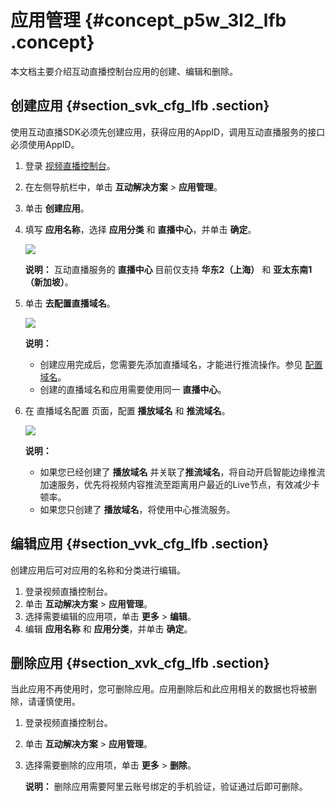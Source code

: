 # 应用管理 {#concept_p5w_3l2_lfb .concept}

本文档主要介绍互动直播控制台应用的创建、编辑和删除。

## 创建应用 {#section_svk_cfg_lfb .section}

使用互动直播SDK必须先创建应用，获得应用的AppID，调用互动直播服务的接口必须使用AppID。

1.  登录 [视频直播控制台](https://live.console.aliyun.com/#/iLive/apps)。
2.  在左侧导航栏中，单击 **互动解决方案** \> **应用管理**。
3.  单击 **创建应用**。
4.  填写 **应用名称**，选择 **应用分类** 和 **直播中心**，并单击 **确定**。

    ![](http://static-aliyun-doc.oss-cn-hangzhou.aliyuncs.com/assets/img/23640/154045514813689_zh-CN.png)

    **说明：** 互动直播服务的 **直播中心** 目前仅支持 **华东2（上海）** 和 **亚太东南1（新加坡）**。

5.  单击 **去配置直播域名**。

    ![](http://static-aliyun-doc.oss-cn-hangzhou.aliyuncs.com/assets/img/23640/154045514814035_zh-CN.png)

    **说明：** 

    -   创建应用完成后，您需要先添加直播域名，才能进行推流操作。参见 [配置域名](../../../../cn.zh-CN/用户指南/域名管理/管理域名.md#)。
    -   创建的直播域名和应用需要使用同一 **直播中心**。
6.  在 直播域名配置 页面，配置 **播放域名** 和 **推流域名**。

    ![](http://static-aliyun-doc.oss-cn-hangzhou.aliyuncs.com/assets/img/23640/154045514814036_zh-CN.png)

    **说明：** 

    -   如果您已经创建了 **播放域名** 并关联了**推流域名**，将自动开启智能边缘推流加速服务，优先将视频内容推流至距离用户最近的Live节点，有效减少卡顿率。
    -   如果您只创建了 **播放域名**，将使用中心推流服务。

## 编辑应用 {#section_vvk_cfg_lfb .section}

创建应用后可对应用的名称和分类进行编辑。

1.  登录视频直播控制台。
2.  单击 **互动解决方案** \> **应用管理**。
3.  选择需要编辑的应用项，单击 **更多** \> **编辑**。
4.  编辑 **应用名称** 和 **应用分类**，并单击 **确定**。

## 删除应用 {#section_xvk_cfg_lfb .section}

当此应用不再使用时，您可删除应用。应用删除后和此应用相关的数据也将被删除，请谨慎使用。

1.  登录视频直播控制台。
2.  单击 **互动解决方案** \> **应用管理**。
3.  选择需要删除的应用项，单击 **更多** \> **删除**。

    **说明：** 删除应用需要阿里云账号绑定的手机验证，验证通过后即可删除。



